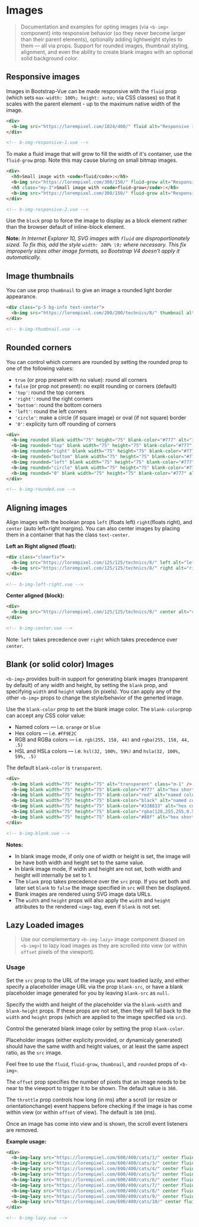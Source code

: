 # Images

> Documentation and examples for opting images (via `<b-img>` component) into
responsive behavior (so they never become larger than their parent elements),
optionally adding lightweight styles to them — all via props. Support for
rounded images, thumbnail styling, alignment, and even the ability to create
blank images with  an optional solid background color.

## Responsive images
Images in Bootstrap-Vue can be made responsive with the `fluid` prop (which
sets `max-width: 100%; height: auto;` via CSS classes) so that it scales
with the parent element - up to the maximum native width of the image.

```html
<div>
  <b-img src="https://lorempixel.com/1024/400/" fluid alt="Responsive image" />
</div>

<!-- b-img-responsive-1.vue -->
```

To make a fluid image that will grow to fill the width of it's container, use
the `fluid-grow` prop. Note this may cause bluring on small bitmap images.

```html
<div>
  <h5>Small image with <code>fluid/code>:</h5>
  <b-img src="https://lorempixel.com/300/150/" fluid-grow alt="Responsive image" />
  <h5 class="my-3">Small image with <code>fluid-grow</code>:</h5>
  <b-img src="https://lorempixel.com/300/150/" fluid-grow alt="Responsive image" />
</div>

<!-- b-img-responsive-2.vue -->
```

Use the `block` prop to force the image to display as a block element rather than the
browser default of inline-block element.

**Note:** _In Internet Explorer 10, SVG images with `fluid` are disproportionately sized.
To fix this, add the style `width: 100% \9;` where necessary. This fix improperly sizes
other image formats, so Bootstrap V4 doesn’t apply it automatically._

## Image thumbnails
You can use prop `thumbnail` to give an image a rounded light border appearance.

```html
<div class="p-5 bg-info text-center">
  <b-img src="https://lorempixel.com/200/200/technics/8/" thumbnail alt="Thumbnail image" />
</div>

<!-- b-img-thumbnail.vue -->
```

## Rounded corners
You can control which corners are rounded by setting the rounded prop to one
of the following values:
- `true` (or prop present with no value): round all corners
- `false` (or prop not present): no explit rounding or corners (default)
- `'top'`: round the top corners
- `'right'`: round the right corners
- `'bottom'`: round the bottom corners
- `'left'`: round the left corners
- `'circle'`: make a circle (if square image) or oval (if not square) border
- `'0'`: explicity turn off rounding of corners

```html
<div>
  <b-img rounded blank width="75" height="75" blank-color="#777" alt="img" class="m-1" />
  <b-img rounded="top" blank width="75" height="75" blank-color="#777" alt="img" class="m-1" />
  <b-img rounded="right" blank width="75" height="75" blank-color="#777" alt="img" class="m-1" />
  <b-img rounded="bottom" blank width="75" height="75" blank-color="#777" alt="img" class="m-1" />
  <b-img rounded="left" blank width="75" height="75" blank-color="#777" alt="img" class="m-1" />
  <b-img rounded="circle" blank width="75" height="75" blank-color="#777" alt="img" class="m-1" />
  <b-img rounded="0" blank width="75" height="75" blank-color="#777" alt="img" class="m-1" />
</div>

<!-- b-img-rounded.vue -->
```

## Aligning images
Align images with the boolean props `left` (floats left) `right`(floats right),
and `center` (auto left+right margins). You can also center images by placing them
in a container that has the class `text-center`.

**Left an Right aligned (float):**
```html
<div class="clearfix">
  <b-img src="https://lorempixel.com/125/125/technics/8/" left alt="left image" />
  <b-img src="https://lorempixel.com/125/125/technics/8/" right alt="right image" />
</div>

<!-- b-img-left-right.vue -->
```

**Center aligned (block):**
```html
<div>
  <b-img src="https://lorempixel.com/125/125/technics/8/" center alt="center image" />
</div>

<!-- b-img-center.vue -->
```

Note: `left` takes precedence over `right` which takes precedence over `center`.


## Blank (or solid color) Images
`<b-img>` provides built-in support for generating blank images (transparent by
default) of any width and height, by setting the `blank` prop, and specifying 
`width` and `height` values (in pixels). You can apply any of the other
`<b-img>` props to change the style/behavior of the generted image.

Use the `blank-color` prop to set the blank image color. The `blank-color`prop
can accept any CSS color value:
- Named colors — i.e. `orange` or `blue`
- Hex colors — i.e. `#FF9E2C`
- RGB and RGBa colors — i.e. `rgb(255, 158, 44)` and `rgba(255, 158, 44, .5)`
- HSL and HSLa colors — i.e. `hsl(32, 100%, 59%)` and `hsla(32, 100%, 59%, .5)`

The default `blank-color` is `transparent`.

```html
<div>
  <b-img blank width="75" height="75" alt="transparent" class="m-1" />
  <b-img blank width="75" height="75" blank-color="#777" alt="hex shorthand color" class="m-1" />
  <b-img blank width="75" height="75" blank-color="red" alt="named color" class="m-1" />
  <b-img blank width="75" height="75" blank-color="black" alt="named color" class="m-1" />
  <b-img blank width="75" height="75" blank-color="#338833" alt="hex color" class="m-1" />
  <b-img blank width="75" height="75" blank-color="rgba(128,255,255,0.5)" alt="RGBa color" class="m-1" />
  <b-img blank width="75" height="75" blank-color="#88f" alt="hex shorthand color" class="m-1" />
</div>

<!-- b-img-blank.vue -->
```

**Notes:**
- In blank image mode, if only one of width or height is set, the image will be have both width and height set to the same value.
- In blank image mode, if width and height are not set, both width and height will internally be set to 1.
- The `blank` prop takes precedence over the `src` prop.  If you set both and later set `blank` to `false` the image specified in `src` will then be displayed.
- Blank images are rendered using SVG image data URLs.
- The `width` and `height` props will also apply the `width` and `height` attributes to the rendered `<img>` tag, even if `blank` is not set.


## Lazy Loaded images
> Use our complementary `<b-img-lazy>` image component (based on `<b-img>`) to lazy
load images as they are scrolled into view (or within `offset` pixels of the viewport).

### Usage
Set the `src` prop to the URL of the image you want loadied lazily, and either specify a
placeholder image URL via the prop `blank-src`, or have a blank placeholder image generated
for you by leaving `blank-src` as `null`.

Specify the width and height of the placeholder via the `blank-width` and `blank-height`
props.  If these props are not set, then they will fall back to the `width` and `height`
props (which are applied to the image specified via `src`).

Control the generated blank image color by setting the prop `blank-color`.

Placeholder images (either explicity provided, or dynamicaly generated) should have the same
width and height values, or at least the same aspect ratio, as the `src` image.

Feel free to use the `fluid`, `fluid-grow`, `thumbnail`, and `rounded` props of `<b-img>`.

The `offset` prop specifies the number of pixels that an image needs to be near to
the viewport to trigger it to be shown. The default value is `360`.

The `throttle` prop controls how long (in ms) after a scroll (or resize or
orientationchange) event happens before checking if the image is has come within
view (or within `offset` of view).  The default is `100` (ms).

Once an image has come into view and is shown, the scroll event listeners are
removed.

**Example usage:**
```html
<div>
  <b-img-lazy src="https://lorempixel.com/600/400/cats/1/" center fluid-grow width="600" height="400" blank-color="#bbb" alt="img" class="my-5" />
  <b-img-lazy src="https://lorempixel.com/600/400/cats/3/" center fluid-grow width="600" height="400" blank-color="#bbb" alt="img" class="my-5" />
  <b-img-lazy src="https://lorempixel.com/600/400/cats/4/" center fluid-grow width="600" height="400" blank-color="#bbb" alt="img" class="my-5" />
  <b-img-lazy src="https://lorempixel.com/600/400/cats/5/" center fluid-grow width="600" height="400" blank-color="#bbb" alt="img" class="my-5" />
  <b-img-lazy src="https://lorempixel.com/600/400/cats/6/" center fluid-grow width="600" height="400" blank-color="#bbb" alt="img" class="my-5" />
  <b-img-lazy src="https://lorempixel.com/600/400/cats/7/" center fluid-grow width="600" height="400" blank-color="#bbb" alt="img" class="my-5" />
  <b-img-lazy src="https://lorempixel.com/600/400/cats/8/" center fluid-grow width="600" height="400" blank-color="#bbb" alt="img" class="my-5" />
  <b-img-lazy src="https://lorempixel.com/600/400/cats/9/" center fluid-grow width="600" height="400" blank-color="#bbb" alt="img" class="my-5" />
  <b-img-lazy src="https://lorempixel.com/600/400/cats/10/" center fluid-grow width="600" height="400" blank-color="#bbb" alt="img" class="my-5" />
</div>

<!-- b-img-lazy.vue -->
```
